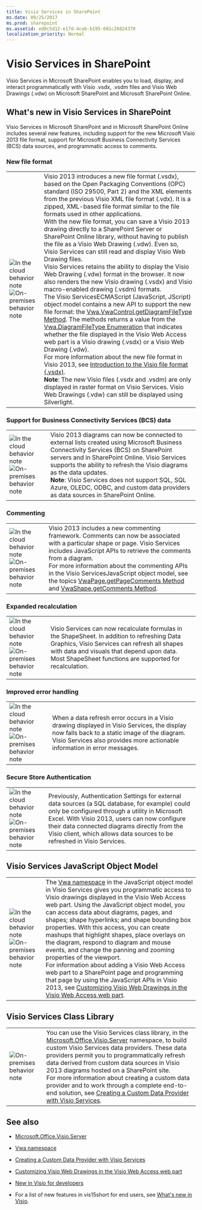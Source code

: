 ```yaml
---
title: Visio Services in SharePoint
ms.date: 09/25/2017
ms.prod: sharepoint
ms.assetid: ed8c5d12-e17d-4ceb-b195-601c26824370
localization_priority: Normal
---
```




# Visio Services in SharePoint
Visio Services in Microsoft SharePoint enables you to load, display, and interact programmatically with Visio .vsdx, .vsdm files and Visio Web Drawings (.vdw) on Microsoft SharePoint and Microsoft SharePoint Online.
## What's new in Visio Services in SharePoint
<a name="visserv15_WhatsNew"> </a>

Visio Services in Microsoft SharePoint and in Microsoft SharePoint Online includes several new features, including support for the new Microsoft Visio 2013 file format, support for Microsoft Business Connectivity Services (BCS) data sources, and programmatic access to comments.
  
    
    

### New file format
<a name="vis15_WhatsNew_NewFF"> </a>


|||
|:-----|:-----|
|![In the cloud behavior note](../images/mod_icon_incloud.gif)           <br/> ![On-premises behavior note](../images/mod_icon_onpremises.gif)|Visio 2013 introduces a new file format (.vsdx), based on the Open Packaging Conventions (OPC) standard (ISO 29500, Part 2) and the XML elements from the previous Visio XML file format (.vdx). It is a zipped, XML-based file format similar to the file formats used in other applications.  <br/> With the new file format, you can save a Visio 2013 drawing directly to a SharePoint Server or SharePoint Online library, without having to publish the file as a Visio Web Drawing (.vdw). Even so, Visio Services can still read and display Visio Web Drawing files.  <br/> Visio Services retains the ability to display the Visio Web Drawing (.vdw) format in the browser. It now also renders the new Visio drawing (.vsdx) and Visio macro-enabled drawing (.vsdm) formats.  <br/> The Visio ServicesECMAScript (JavaScript, JScript) object model contains a new API to support the new file format: the  [Vwa.VwaControl.getDiagramFileType Method](http://msdn.microsoft.com/library/fd8ca95f-a3be-4000-bce8-3aaf1f48148c%28Office.15%29.aspx). The methods returns a value from the  [Vwa.DiagramFileType Enumeration](http://msdn.microsoft.com/library/dd2f8a5d-a54b-44bd-a458-02efdcba0201%28Office.15%29.aspx) that indicates whether the file displayed in the Visio Web Access web part is a Visio drawing (.vsdx) or a Visio Web Drawing (.vdw). <br/> For more information about the new file format in Visio 2013, see  [Introduction to the Visio file format (.vsdx)](http://msdn.microsoft.com/library/69736f40-8f67-46c2-abf6-82dffecb2274%28Office.15%29.aspx).  <br/> **Note**: The new Visio files (.vsdx and .vsdm) are only displayed in raster format on Visio Services. Visio Web Drawings (.vdw) can still be displayed using Silverlight.           |
   

### Support for Business Connectivity Services (BCS) data
<a name="vis15_WhatsNew_BCS"> </a>


|||
|:-----|:-----|
|![In the cloud behavior note](../images/mod_icon_incloud.gif)           <br/> ![On-premises behavior note](../images/mod_icon_onpremises.gif)|Visio 2013 diagrams can now be connected to external lists created using Microsoft Business Connectivity Services (BCS) on SharePoint servers and in SharePoint Online. Visio Services supports the ability to refresh the Visio diagrams as the data updates.  <br/> **Note**: Visio Services does not support SQL, SQL Azure, OLEDC, ODBC, and custom data providers as data sources in SharePoint Online.           |
   

### Commenting
<a name="vis15_WhatsNew_Commenting"> </a>


|||
|:-----|:-----|
|![In the cloud behavior note](../images/mod_icon_incloud.gif)           <br/> ![On-premises behavior note](../images/mod_icon_onpremises.gif)|Visio 2013 includes a new commenting framework. Comments can now be associated with a particular shape or page. Visio Services includes JavaScript APIs to retrieve the comments from a diagram.  <br/> For more information about the commenting APIs in the Visio ServicesJavaScript object model, see the topics  [VwaPage.getPageComments Method](http://msdn.microsoft.com/library/d1e7740c-e0fa-4823-b2b6-14551bb84c36%28Office.15%29.aspx) and [VwaShape.getComments Method](http://msdn.microsoft.com/library/fcdec9c2-a503-4315-b048-033cd5ac09dd%28Office.15%29.aspx).  <br/> |
   

### Expanded recalculation
<a name="vis15_WhatsNew_Commenting"> </a>


|||
|:-----|:-----|
|![In the cloud behavior note](../images/mod_icon_incloud.gif)           <br/> ![On-premises behavior note](../images/mod_icon_onpremises.gif)|Visio Services can now recalculate formulas in the ShapeSheet. In addition to refreshing Data Graphics, Visio Services can refresh all shapes with data and visuals that depend upon data. Most ShapeSheet functions are supported for recalculation.  <br/> |
   

### Improved error handling
<a name="vis15_WhatsNew_Commenting"> </a>


|||
|:-----|:-----|
|![In the cloud behavior note](../images/mod_icon_incloud.gif)           <br/> ![On-premises behavior note](../images/mod_icon_onpremises.gif)|When a data refresh error occurs in a Visio drawing displayed in Visio Services, the display now falls back to a static image of the diagram. Visio Services also provides more actionable information in error messages.  <br/> |
   

### Secure Store Authentication
<a name="vis15_WhatsNew_Commenting"> </a>


|||
|:-----|:-----|
|![In the cloud behavior note](../images/mod_icon_incloud.gif)           <br/> ![On-premises behavior note](../images/mod_icon_onpremises.gif)|Previously, Authentication Settings for external data sources (a SQL database, for example) could only be configured through a utility in Microsoft Excel. With Visio 2013, users can now configure their data connected diagrams directly from the Visio client, which allows data sources to be refreshed in Visio Services.  <br/> |
   

## Visio Services JavaScript Object Model
<a name="visserv15_JSOM"> </a>


|||
|:-----|:-----|
|![In the cloud behavior note](../images/mod_icon_incloud.gif)           <br/> ![On-premises behavior note](../images/mod_icon_onpremises.gif)|The  [Vwa namespace](http://msdn.microsoft.com/library/b67939fa-d3db-41ff-8864-eabd318ba7c4%28Office.15%29.aspx) in the JavaScript object model in Visio Services gives you programmatic access to Visio drawings displayed in the Visio Web Access web part. Using the JavaScript object model, you can access data about diagrams, pages, and shapes; shape hyperlinks; and shape bounding box properties. With this access, you can create mashups that highlight shapes, place overlays on the diagram, respond to diagram and mouse events, and change the panning and zooming properties of the viewport. <br/> For information about adding a Visio Web Access web part to a SharePoint page and programming that page by using the JavaScript APIs in Visio 2013, see  [Customizing Visio Web Drawings in the Visio Web Access web part](http://msdn.microsoft.com/library/ff394649.aspx).  <br/> |
   

## Visio Services Class Library
<a name="visserv15_Mref"> </a>


|||
|:-----|:-----|
|![On-premises behavior note](../images/mod_icon_onpremises.gif)|You can use the Visio Services class library, in the  [Microsoft.Office.Visio.Server](https://msdn.microsoft.com/library/Microsoft.Office.Visio.Server.aspx) namespace, to build custom Visio Services data providers. These data providers permit you to programmatically refresh data derived from custom data sources in Visio 2013 diagrams hosted on a SharePoint site. <br/> For more information about creating a custom data provider and to work through a complete end-to-end solution, see  [Creating a Custom Data Provider with Visio Services](http://msdn.microsoft.com/library/ff394595.aspx).  <br/> |
   

## See also
<a name="visserv15_Additional"> </a>


-  [Microsoft.Office.Visio.Server](https://msdn.microsoft.com/library/Microsoft.Office.Visio.Server.aspx)
    
  
-  [Vwa namespace](http://msdn.microsoft.com/library/b67939fa-d3db-41ff-8864-eabd318ba7c4%28Office.15%29.aspx)
    
  
-  [Creating a Custom Data Provider with Visio Services](http://msdn.microsoft.com/library/ff394595.aspx)
    
  
-  [Customizing Visio Web Drawings in the Visio Web Access web part](http://msdn.microsoft.com/library/ff394649.aspx)
    
  
-  [New in Visio for developers](http://msdn.microsoft.com/library/7e3fb858-0ab8-bd2e-217c-c85b10d79785%28Office.15%29.aspx)
    
  
- For a list of new features in vis15short for end users, see  [What's new in Visio](http://office.com/redir/HA102749364.aspx).
    
  

